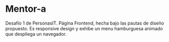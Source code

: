 # Mentor-a
Desafío 1 de PersonasIT. Página Frontend, hecha bajo las pautas de diseño propuesto.
Es responsive design y exhibe un menu hamburguesa animado que despliega un navegador.
